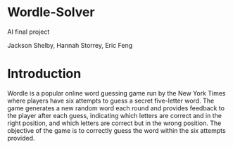 # Wordle-Solver
AI final project

Jackson Shelby, Hannah Storrey, Eric Feng

# Introduction
Wordle is a popular online word guessing game run by the New York Times where players have six attempts to guess a secret five-letter word. The game generates a new random word each round and provides feedback to the player after each guess, indicating which letters are correct and in the right position, and which letters are correct but in the wrong position. The objective of the game is to correctly guess the word within the six attempts provided.
